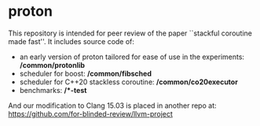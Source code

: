 # proton

This repository is intended for peer review of the paper ``stackful coroutine made fast''. It includes source code of:
* an early version of proton tailored for ease of use in the experiments: **/common/protonlib**
* scheduler for boost: **/common/fibsched**
* scheduler for C++20 stackless coroutine: **/common/co20executor**
* benchmarks: **/*-test**

And our modification to Clang 15.03 is placed in another repo at: https://github.com/for-blinded-review/llvm-project

